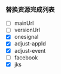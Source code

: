 ### 替换资源完成列表
- [ ] mainUrl
- [ ] versionUrl
- [x] onesignal
- [x] adjust-appId
- [x] adjust-event
- [ ] facebook
- [x] jks